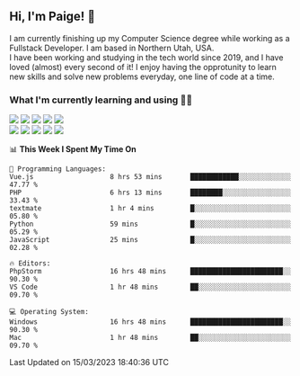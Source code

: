 ## Hi, I'm Paige! :vulcan_salute:

I am currently finishing up my Computer Science degree while working as a Fullstack Developer. I am based in Northern Utah, USA. \
I have been working and studying in the tech world since 2019, and I have loved (almost) every second of it! I enjoy having the opprotunity to learn new skills and solve new problems everyday, one line of code at a time.  

### What I'm currently learning and using :woman_technologist:
![](https://img.shields.io/badge/Laravel-FF2D20?style=for-the-badge&logo=laravel&logoColor=white) 
![](https://img.shields.io/badge/PHP-777BB4?style=for-the-badge&logo=php&logoColor=white)
![](https://img.shields.io/badge/Vue.js-35495E?style=for-the-badge&logo=vuedotjs&logoColor=4FC08D) 
![](https://img.shields.io/badge/MySQL-005C84?style=for-the-badge&logo=mysql&logoColor=white) 
![](https://img.shields.io/badge/Tailwind_CSS-38B2AC?style=for-the-badge&logo=tailwind-css&logoColor=white) \
![](https://img.shields.io/badge/Python-FFD43B?style=for-the-badge&logo=python&logoColor=blue)
![](https://img.shields.io/badge/Django-092E20?style=for-the-badge&logo=django&logoColor=green)
![](https://img.shields.io/badge/Kotlin-0095D5?&style=for-the-badge&logo=kotlin&logoColor=white)
![](https://img.shields.io/badge/Java-ED8B00?style=for-the-badge&logo=java&logoColor=white)
![](https://img.shields.io/badge/Haskell-5D4F85?style=for-the-badge&logo=haskell&logoColor=white) 

<!--START_SECTION:waka-->
📊 **This Week I Spent My Time On** 

```text
💬 Programming Languages: 
Vue.js                   8 hrs 53 mins       ████████████░░░░░░░░░░░░░   47.77 % 
PHP                      6 hrs 13 mins       ████████░░░░░░░░░░░░░░░░░   33.43 % 
textmate                 1 hr 4 mins         █░░░░░░░░░░░░░░░░░░░░░░░░   05.80 % 
Python                   59 mins             █░░░░░░░░░░░░░░░░░░░░░░░░   05.29 % 
JavaScript               25 mins             █░░░░░░░░░░░░░░░░░░░░░░░░   02.28 % 

🔥 Editors: 
PhpStorm                 16 hrs 48 mins      ███████████████████████░░   90.30 % 
VS Code                  1 hr 48 mins        ██░░░░░░░░░░░░░░░░░░░░░░░   09.70 % 

💻 Operating System: 
Windows                  16 hrs 48 mins      ███████████████████████░░   90.30 % 
Mac                      1 hr 48 mins        ██░░░░░░░░░░░░░░░░░░░░░░░   09.70 % 
```


 Last Updated on 15/03/2023 18:40:36 UTC
<!--END_SECTION:waka-->

